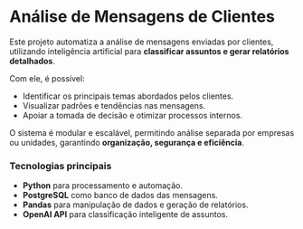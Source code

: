 # Análise de Mensagens de Clientes

Este projeto automatiza a análise de mensagens enviadas por clientes, utilizando inteligência artificial para **classificar assuntos e gerar relatórios detalhados**.  

Com ele, é possível:

- Identificar os principais temas abordados pelos clientes.
- Visualizar padrões e tendências nas mensagens.
- Apoiar a tomada de decisão e otimizar processos internos.

O sistema é modular e escalável, permitindo análise separada por empresas ou unidades, garantindo **organização, segurança e eficiência**.

### Tecnologias principais

- **Python** para processamento e automação.
- **PostgreSQL** como banco de dados das mensagens.
- **Pandas** para manipulação de dados e geração de relatórios.
- **OpenAI API** para classificação inteligente de assuntos.
